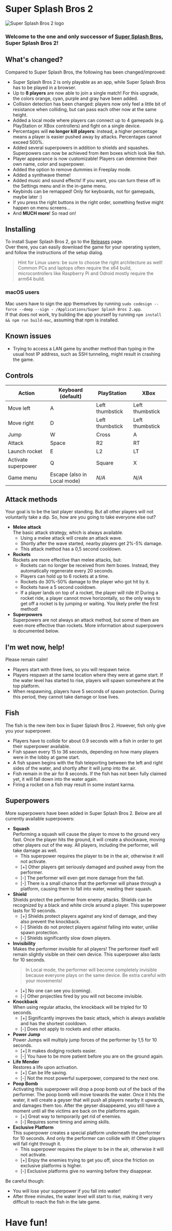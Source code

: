 # Super Splash Bros 2
![Super Splash Bros 2 logo](/app/img/icons/128x128.png)
### Welcome to the one and only successor of [Super Splash Bros](https://nm-games.eu/g/33), Super Splash Bros 2!

## What's changed?
Compared to Super Splash Bros, the following has been changed/improved:
- Super Splash Bros 2 is only playable as an app, while Super Splash Bros has to be played in a browser.
- Up to **8 players** are now able to join a single match! For this upgrade, the colors orange, cyan, purple and gray have been added.
- Collision detection has been changed: players now only feel a little bit of resistance when colliding, but can pass each other now at the same height.
- Added a local mode where players can connect up to 4 gamepads (e.g. PlayStation or XBox controllers) and fight on a single device.
- Percentages will **no longer kill players**: instead, a higher percentage means a player is easier pushed away by attacks. Percentages cannot exceed 500%.
- Added several superpowers in addition to shields and squashes. Superpowers can now be achieved from item boxes which look like fish.
- Player appearance is now customizable! Players can determine their own name, color and superpower.
- Added the option to remove dummies in Freeplay mode.
- Added a synthwave theme!
- Added music and sound effects! If you want, you can turn these off in the Settings menu and in the in-game menu.
- Keybinds can be remapped! Only for keyboards, not for gamepads, maybe later :)
- If you press the right buttons in the right order, something festive might happen on menu screens...
- And **MUCH more**! So read on!

## Installing
To install Super Splash Bros 2, go to the [Releases](https://github.com/NM-Games/super-splash-bros-2/releases) page.  
Over there, you can easily download the game for your operating system, and follow the instructions of the setup dialog.
> Hint for Linux users: be sure to choose the right architecture as well!
> Common PCs and laptops often require the x64 build, microcontrollers like Raspberry Pi and Odroid mostly require the arm64 build.
### macOS users
Mac users have to sign the app themselves by running `sudo codesign --force --deep --sign - /Applications/Super Splash Bros 2.app`.  
If that does not work, try building the app yourself by running `npm install && npm run build-mac`, assuming that npm is installed.

## Known issues
- Trying to access a LAN game by another method than typing in the usual host IP address, such as SSH tunneling, might result in crashing the game.

## Controls
|Action|Keyboard (default)|PlayStation|XBox|
|-----|-----|-----|-----|
|Move left|A|Left thumbstick|Left thumbstick|
|Move right|D|Left thumbstick|Left thumbstick|
|Jump|W|Cross|A|
|Attack|Space|R2|RT|
|Launch rocket|E|L2|LT|
|Activate superpower|Q|Square|X|
|Game menu|Escape (also in Local mode)|*N/A*|*N/A*|

## Attack methods
Your goal is to be the last player standing. But all other players will not voluntarily take a dip. So, how are you going to take everyone else out?
- **Melee attack**  
  The basic attack strategy, which is always available.
  - Using a melee attack will create an attack wave.
  - Shortly after the wave started, nearby players get 2%-5% damage.
  - This attack method has a 0,5 second cooldown.
- **Rockets**  
  Rockets are more effective than melee attacks, but:
  - Rockets can no longer be received from item boxes. Instead, they automatically regenerate every 20 seconds.
  - Players can hold up to 6 rockets at a time.
  - Rockets do 30%-50% damage to the player who got hit by it.
  - Rockets have a 5 second cooldown.
  - If a player lands on top of a rocket, the player will ride it! During a rocket ride, a player cannot move horizontally, so the only ways to get off a rocket is by jumping or waiting. You likely prefer the first method!
- **Superpowers**  
  Superpowers are not always an attack method, but some of them are even more effective than rockets. More information about superpowers is documented below.

## I'm wet now, help!
Please remain calm!
- Players start with three lives, so you will respawn twice.
- Players respawn at the same location where they were at game start. If the water level has started to rise, players will spawn somewhere at the top platform.
- When respawning, players have 5 seconds of spawn protection. During this period, they cannot take damage or lose lives.

## Fish
The fish is the new item box in Super Splash Bros 2. However, fish only give you your superpower.
- Players have to collide for about 0.9 seconds with a fish in order to get their superpower available.
- Fish spawn every 15 to 36 seconds, depending on how many players were in the lobby at game start.
- A fish spawn begins with the fish teleporting between the left and right sides of the water, and shortly after it will jump into the air.
- Fish remain in the air for 8 seconds. If the fish has not been fully claimed yet, it will fall down into the water again.
- Firing a rocket on a fish may result in some instant karma.

## Superpowers
More superpowers have been added in Super Splash Bros 2. Below are all currently available superpowers:
- **Squash**  
  Performing a squash will cause the player to move to the ground very fast. Once the player hits the ground, it will create a shockwave, moving other players out of the way. All players, including the performer, will take damage as well.
  - This superpower requires the player to be in the air, otherwise it will not activate.
  - [+] Other players get seriously damaged and pushed away from the performer.
  - [-] The performer will even get more damage from the fall.
  - [-] There is a small chance that the performer will phase through a platform, causing them to fall into water, wasting their squash.
- **Shield**  
  Shields protect the performer from enemy attacks. Shields can be recognized by a black and white circle around a player. This superpower lasts for 10 seconds.
  - [+] Shields protect players against any kind of damage, and they also prevent the knockback.
  - [-] Shields do not protect players against falling into water, unlike spawn protection.
  - [-] Shields significantly slow down players.
- **Invisibility**  
  Makes the performer invisible for all players! The performer itself will remain slightly visible on their own device. This superpower also lasts for 10 seconds.
  > In Local mode, the performer will become completely invisible because everyone plays on the same device. Be extra careful with your movements!
  - [+] No one can see you (coming).
  - [-] Other projectiles fired by you will not become invisible.
- **Knockback**  
  When using regular attacks, the knockback will be tripled for 10 seconds.
  - [+] Significantly improves the basic attack, which is always available and has the shortest cooldown.
  - [-] Does not apply to rockets and other attacks.
- **Power Jump**  
  Power Jumps will multiply jump forces of the performer by 1,5 for 10 seconds.
  - [+] It makes dodging rockets easier.
  - [-] You have to be more patient before you are on the ground again.
- **Life Mender**  
  Restores a life upon activation.
  - [+] Can be life saving.
  - [-] Not the most powerful superpower, compared to the next one.
- **Poop Bomb**  
  Activating this superpower will drop a poop bomb out of the back of the performer. The poop bomb will move towards the water. Once it hits the water, it will create a geyser that will push all players nearby it upwards, and damages them too. After the geyser disappeared, you still have a moment until all the victims are back on the platforms again.
  - [+] Great way to temporarily get rid of enemies.
  - [-] Requires some timing and aiming skills.
- **Exclusive Platform**  
  This superpower creates a special platform underneath the performer for 10 seconds. And only the performer can collide with it! Other players will fall right through it.
  - This superpower requires the player to be in the air, otherwise it will not activate.
  - [+] Enjoy the enemies trying to get you off, since the friction on exclusive platforms is higher.
  - [-] Exclusive platforms give no warning before they disappear.

Be careful though:
- You will lose your superpower if you fall into water!
- After three minutes, the water level will start to rise, making it very difficult to reach the fish in the late game.

# Have fun!
